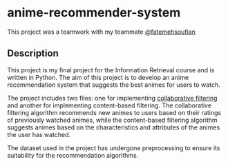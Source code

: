 # anime-recommender-system

This project was a teamwork with my teammate [@fatemehsoufian](https://github.com/fatemehsoufian)

## Description

This project is my final project for the Information Retrieval course and is written in Python. The aim of this project is to develop an anime recommendation system that suggests the best animes for users to watch.

The project includes two files: one for implementing [collaborative filtering](https://en.wikipedia.org/wiki/Collaborative_filtering) and another for implementing content-based filtering. The collaborative filtering algorithm recommends new animes to users based on their ratings of previously watched animes, while the content-based filtering algorithm suggests animes based on the characteristics and attributes of the animes the user has watched.

The dataset used in the project has undergone preprocessing to ensure its suitability for the recommendation algorithms.

